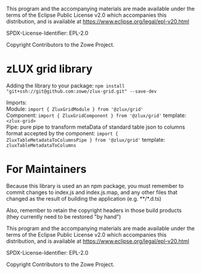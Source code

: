 This program and the accompanying materials are
made available under the terms of the Eclipse Public License v2.0 which accompanies
this distribution, and is available at https://www.eclipse.org/legal/epl-v20.html

SPDX-License-Identifier: EPL-2.0

Copyright Contributors to the Zowe Project.
# zLUX grid library
Adding the library to your package:
`npm install "git+ssh://git@github.com:zowe/zlux-grid.git" --save-dev`

Imports:  
Module: `import { ZluxGridModule } from '@zlux/grid'`  
Component: `import { ZluxGridComponent } from '@zlux/grid'` template: `<zlux-grid>`  
Pipe: pure pipe to transform metaData of standard table json to columns format accepted by the component: `import { ZluxTableMetadataToColumnsPipe } from '@zlux/grid'` template: `zluxTableMetadataToColumns`  

# For Maintainers
Because this library is used an an npm package, you must remember to commit changes to index.js and index.js.map, and any other files that changed as the result of building the application (e.g. **/*.d.ts)

Also, remember to retain the copyright headers in those build products (they currently need to be restored "by hand")


This program and the accompanying materials are
made available under the terms of the Eclipse Public License v2.0 which accompanies
this distribution, and is available at https://www.eclipse.org/legal/epl-v20.html

SPDX-License-Identifier: EPL-2.0

Copyright Contributors to the Zowe Project.
